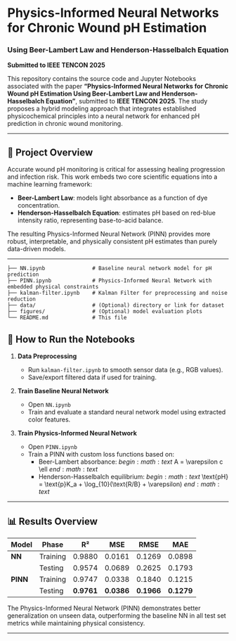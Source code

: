 # Physics-Informed Neural Networks for Chronic Wound pH Estimation  
### Using Beer-Lambert Law and Henderson-Hasselbalch Equation  
**Submitted to IEEE TENCON 2025**

This repository contains the source code and Jupyter Notebooks associated with the paper **“Physics-Informed Neural Networks for Chronic Wound pH Estimation Using Beer-Lambert Law and Henderson-Hasselbalch Equation”**, submitted to **IEEE TENCON 2025**. The study proposes a hybrid modeling approach that integrates established physicochemical principles into a neural network for enhanced pH prediction in chronic wound monitoring.

---

## 🧪 Project Overview

Accurate wound pH monitoring is critical for assessing healing progression and infection risk. This work embeds two core scientific equations into a machine learning framework:

- **Beer-Lambert Law**: models light absorbance as a function of dye concentration.
- **Henderson-Hasselbalch Equation**: estimates pH based on red-blue intensity ratio, representing base-to-acid balance.

The resulting Physics-Informed Neural Network (PINN) provides more robust, interpretable, and physically consistent pH estimates than purely data-driven models.

---

```
├── NN.ipynb               # Baseline neural network model for pH prediction
├── PINN.ipynb             # Physics-Informed Neural Network with embedded physical constraints
├── kalman-filter.ipynb    # Kalman Filter for preprocessing and noise reduction
├── data/                  # (Optional) directory or link for dataset
├── figures/               # (Optional) model evaluation plots
└── README.md              # This file
```

## 🚀 How to Run the Notebooks

1. **Data Preprocessing** 
   - Run `kalman-filter.ipynb` to smooth sensor data (e.g., RGB values).
   - Save/export filtered data if used for training.

2. **Train Baseline Neural Network**
   - Open `NN.ipynb`
   - Train and evaluate a standard neural network model using extracted color features.

3. **Train Physics-Informed Neural Network**
   - Open `PINN.ipynb`
   - Train a PINN with custom loss functions based on:
     - Beer-Lambert absorbance: $begin:math:text$ A = \\varepsilon c \\ell $end:math:text$
     - Henderson-Hasselbalch equilibrium: $begin:math:text$ \\text{pH} = \\text{p}K_a + \\log_{10}(\\text{R/B} + \\varepsilon) $end:math:text$

---

## 📊 Results Overview

| Model | Phase    | R²      | MSE     | RMSE    | MAE     |
|--------|----------|---------|---------|---------|---------|
| **NN**   | Training | 0.9880  | 0.0161  | 0.1269  | 0.0898  |
|          | Testing  | 0.9574  | 0.0689  | 0.2625  | 0.1793  |
| **PINN** | Training | 0.9747  | 0.0338  | 0.1840  | 0.1215  |
|          | Testing  | **0.9761**  | **0.0386**  | **0.1966**  | **0.1279**  |

The Physics-Informed Neural Network (PINN) demonstrates better generalization on unseen data, outperforming the baseline NN in all test set metrics while maintaining physical consistency.

---
